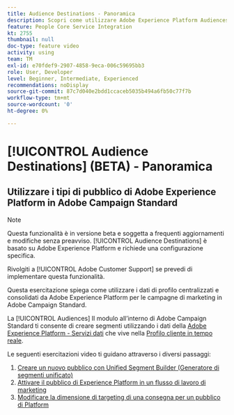 ```yaml
---
title: Audience Destinations - Panoramica
description: Scopri come utilizzare Adobe Experience Platform Audiences in Adobe Campaign Standard
feature: People Core Service Integration
kt: 2755
thumbnail: null
doc-type: feature video
activity: using
team: TM
exl-id: e70fdef9-2907-4858-9eca-006c59695bb3
role: User, Developer
level: Beginner, Intermediate, Experienced
recommendations: noDisplay
source-git-commit: 87c7d040e2bdd1ccaceb5035b494a6fb50c77f7b
workflow-type: tm+mt
source-wordcount: '0'
ht-degree: 0%

---
```


# [!UICONTROL Audience Destinations] (BETA) - Panoramica

## Utilizzare i tipi di pubblico di Adobe Experience Platform in Adobe Campaign Standard

>[!NOTE]
>
>Questa funzionalità è in versione beta e soggetta a frequenti aggiornamenti e modifiche senza preavviso. [!UICONTROL Audience Destinations] è basato su Adobe Experience Platform e richiede una configurazione specifica.
>
>Rivolgiti a [!UICONTROL Adobe Customer Support] se prevedi di implementare questa funzionalità.

Questa esercitazione spiega come utilizzare i dati di profilo centralizzati e consolidati da Adobe Experience Platform per le campagne di marketing in Adobe Campaign Standard.

La [!UICONTROL Audiences] Il modulo all’interno di Adobe Campaign Standard ti consente di creare segmenti utilizzando i dati della [Adobe Experience Platform - Servizi dati](https://www.adobe.io/apis/experienceplatform/home/services.html) che vive nella [Profilo cliente in tempo reale](https://experienceleague.adobe.com/docs/platform-learn/tutorials/profiles/understanding-the-real-time-customer-profile.html?lang=en).

Le seguenti esercitazioni video ti guidano attraverso i diversi passaggi:

1. [Creare un nuovo pubblico con Unified Segment Builder (Generatore di segmenti unificato)](/help/profiles-and-audiences/audience-destinations/creating-audiences-using-segment-builder.md)
2. [Attivare il pubblico di Experience Platform in un flusso di lavoro di marketing](/help/profiles-and-audiences/audience-destinations/activating-aep-audiences.md)
3. [Modificare la dimensione di targeting di una consegna per un pubblico di Platform](/help/profiles-and-audiences/audience-destinations/changing-targeting-dimension.md)
